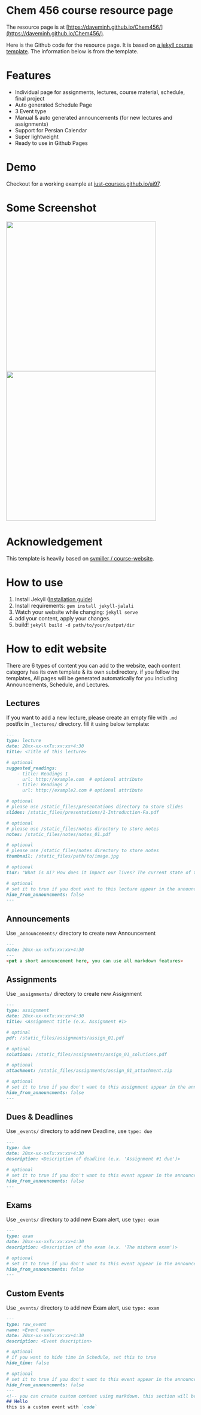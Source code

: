 # Chem 456 course resource page

The resource page is at [https://daveminh.github.io/Chem456/](https://daveminh.github.io/Chem456/).

Here is the Github code for the resource page. It is based on [a jekyll course template](https://github.com/kazemnejad/jekyll-course-website-template). The information below is from the template.

# Features
- Individual page for assignments, lectures, course material, schedule, final project
- Auto generated Schedule Page
- 3 Event type
- Manual & auto generated announcements (for new lectures and assignments)
- Support for Persian Calendar
- Super lightweight
- Ready to use in Github Pages

# Demo
Checkout for a working example at [iust-courses.github.io/ai97](https://iust-courses.github.io/ai97).

# Some Screenshot
<p float="left">
<img src="https://raw.githubusercontent.com/kazemnejad/jekyll-course-website-template/master/_images/home_page.jpg" width="400">
<img src="https://raw.githubusercontent.com/kazemnejad/jekyll-course-website-template/master/_images/schedule_page.jpg" width="400">
</p>

# Acknowledgement
This template is heavily based on [svmiller / course-website](https://github.com/svmiller/course-website).


# How to use
1. Install Jekyll ([Installation guide](https://jekyllrb.com/docs/installation/))
3. Install requirements:
   `gem install jekyll-jalali`
4. Watch your website while changing: `jekyll serve`
5. add your content, apply your changes.
6. build! `jekyll build -d path/to/your/output/dir`

# How to edit website
There are 6 types of content you can add to the website, each content category has its own template & its own subdirectory. if you follow the templates, All pages will be generated automatically for you including Announcements, Schedule, and Lectures.

## Lectures
If you want to add a new lecture, please create an empty file with `.md` postfix in `_lectures/` directory. fill it using below template:
```markdown
---
type: lecture
date: 20xx-xx-xxTx:xx:xx+4:30
title: <Title of this lecture>

# optional
suggested_readings:
    - title: Readings 1
      url: http://example.com  # optional attribute
    - title: Readings 2
      url: http://example2.com # optional attribute

# optional
# please use /static_files/presentations directory to store slides
slides: /static_files/presentations/1-Introduction-Fa.pdf

# optional
# please use /static_files/notes directory to store notes
notes: /static_files/notes/notes_01.pdf

# optional
# please use /static_files/notes directory to store notes
thumbnail: /static_files/path/to/image.jpg

# optional
tldr: "What is AI? How does it impact our lives? The current state of the art."

# optional
# set it to true if you dont want to this lecture appear in the announcements section
hide_from_announcments: false
---
```

## Announcements
Use `_announcements/` directory to create new Announcement
```markdown
---
date: 20xx-xx-xxTx:xx:xx+4:30
---
<put a short announcement here, you can use all markdown features>
```

## Assignments
Use `_assignments/` directory to create new Assignment
```markdown
---
type: assignment
date: 20xx-xx-xxTx:xx:xx+4:30
title: <Assignment title (e.x. Assignment #1>

# optinal
pdf: /static_files/assignments/assign_01.pdf

# optinal
solutions: /static_files/assignments/assign_01_solutions.pdf

# optional
attachment: /static_files/assignments/assign_01_attachment.zip

# optional
# set it to true if you don't want to this assignment appear in the announcements section
hide_from_announcments: false
---
```

## Dues & Deadlines
Use `_events/` directory to add new Deadline, use `type: due`
```markdown
---
type: due
date: 20xx-xx-xxTx:xx:xx+4:30
description: <Description of deadline (e.x. 'Assignment #1 due')>

# optional
# set it to true if you don't want to this event appear in the announcements section
hide_from_announcments: false
---
```

## Exams
Use `_events/` directory to add new Exam alert, use `type: exam`
```markdown
---
type: exam
date: 20xx-xx-xxTx:xx:xx+4:30
description: <Description of the exam (e.x. 'The midterm exam')>

# optional
# set it to true if you don't want to this event appear in the announcements section
hide_from_announcments: false
---
```

## Custom Events
Use `_events/` directory to add new Exam alert, use `type: exam`
```markdown
---
type: raw_event
name: <Event name>
date: 20xx-xx-xxTx:xx:xx+4:30
description: <Event description>

# optional
# if you want to hide time in Schedule, set this to true
hide_time: false

# optional
# set it to true if you don't want to this event appear in the announcements section
hide_from_announcments: false
---
<!-- you can create custom content using markdown. this section will be placed in "Course Materials (in schedule section)" -->
## Hello
this is a custom event with `code`
```
